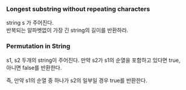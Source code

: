 ### Longest substring without repeating characters

string s 가 주어진다. <br>
반복되는 알파벳없이 가장 긴 string의 길이를 반환하라.

### Permutation in String

s1, s2 두개의 string이 주어진다. 만약 s2가 s1의 순열을 포함하고 있다면 true, <br>
아니면 false를 반환한다.

즉, 만약 s1의 순열 중 하나가 s2의 일부일 경우 true를 반환한다.
